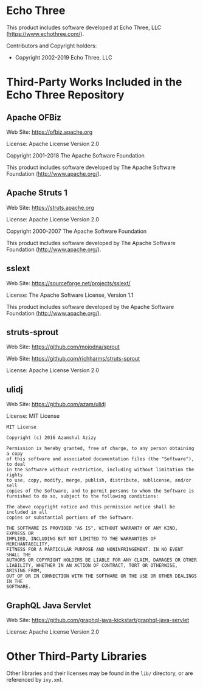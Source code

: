 # Echo Three

This product includes software developed at
Echo Three, LLC (https://www.echothree.com/).

Contributors and Copyright holders:

* Copyright 2002-2019 Echo Three, LLC

# Third-Party Works Included in the Echo Three Repository

## Apache OFBiz

Web Site: https://ofbiz.apache.org

License: Apache License Version 2.0

Copyright 2001-2018 The Apache Software Foundation

This product includes software developed by
The Apache Software Foundation (http://www.apache.org/).

## Apache Struts 1

Web Site: https://struts.apache.org

License: Apache License Version 2.0

Copyright 2000-2007 The Apache Software Foundation

This product includes software developed by
The Apache Software Foundation (http://www.apache.org/).

## sslext

Web Site: https://sourceforge.net/projects/sslext/

License: The Apache Software License, Version 1.1

This product includes software developed by the
Apache Software Foundation (http://www.apache.org/).

## struts-sprout

Web Site: https://github.com/mojodna/sprout

Web Site: https://github.com/richharms/struts-sprout

License: Apache License Version 2.0

## ulidj

Web Site: https://github.com/azam/ulidj

License: MIT License

```
MIT License

Copyright (c) 2016 Azamshul Azizy

Permission is hereby granted, free of charge, to any person obtaining a copy
of this software and associated documentation files (the "Software"), to deal
in the Software without restriction, including without limitation the rights
to use, copy, modify, merge, publish, distribute, sublicense, and/or sell
copies of the Software, and to permit persons to whom the Software is
furnished to do so, subject to the following conditions:

The above copyright notice and this permission notice shall be included in all
copies or substantial portions of the Software.

THE SOFTWARE IS PROVIDED "AS IS", WITHOUT WARRANTY OF ANY KIND, EXPRESS OR
IMPLIED, INCLUDING BUT NOT LIMITED TO THE WARRANTIES OF MERCHANTABILITY,
FITNESS FOR A PARTICULAR PURPOSE AND NONINFRINGEMENT. IN NO EVENT SHALL THE
AUTHORS OR COPYRIGHT HOLDERS BE LIABLE FOR ANY CLAIM, DAMAGES OR OTHER
LIABILITY, WHETHER IN AN ACTION OF CONTRACT, TORT OR OTHERWISE, ARISING FROM,
OUT OF OR IN CONNECTION WITH THE SOFTWARE OR THE USE OR OTHER DEALINGS IN THE
SOFTWARE.
```

## GraphQL Java Servlet

Web Site: https://github.com/graphql-java-kickstart/graphql-java-servlet

License: Apache License Version 2.0

# Other Third-Party Libraries

Other libraries and their licenses may be found in the `lib/` directory,
or are referenced by `ivy.xml`.
